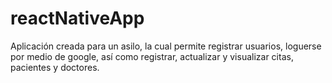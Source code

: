 # reactNativeApp
Aplicación creada para un asilo, la cual permite registrar usuarios, loguerse por medio de google, así como registrar, actualizar y visualizar citas, pacientes y doctores.
